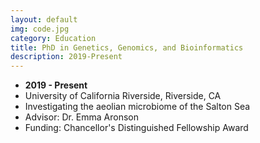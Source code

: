 ```yaml
---
layout: default
img: code.jpg
category: Education
title: PhD in Genetics, Genomics, and Bioinformatics
description: 2019-Present
---
```


* __2019 - Present__
* University of California Riverside, Riverside, CA
* Investigating the aeolian microbiome of the Salton Sea
* Advisor: Dr. Emma Aronson
* Funding: Chancellor's Distinguished Fellowship Award
 
